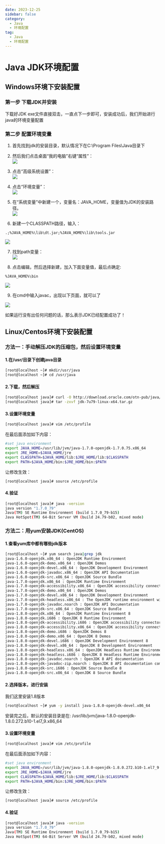 ```yaml
---
date: 2023-12-25
sidebar: false
category:
  - Java
  - 环境配置
tag:
  - Java
  - 环境配置
---
```


# Java JDK环境配置

## Windows环境下安装配置

### 第一步 下载JDK并安装
下载好JDK exe文件直接双击，一直点下一步即可，安装成功后，我们开始进行java的环境变量配置

### 第二步 配置环境变量
1. 首先找到jdk的安装目录，默认情况下在C:\Program Files\Java目录下  
2. 然后我们点击桌面“我的电脑”右键“属性”：  
![](image.png)  

3. 点击“高级系统设置”：  
![](image-2.png)  

4. 点击“环境变量”：  
![](image-3.png)  

5. 在“系统变量”中新建一个，变量名：JAVA_HOME，变量值为JDK的安装路径。  
![](image-6.png)  

6. 新建一个CLASSPATH路径，输入：

```
.;%JAVA_HOME%\lib\dt.jar;%JAVA_HOME%\lib\tools.jar
```
![](image-7.png)  

7. 找到path变量：  
![](image-9.png)  

8. 点击编辑，然后选择新建，加入下面变量值，最后点确定:  
  
```
%JAVA_HOME%\bin
```
![](image-10.png)  

9. 在cmd中输入javac，出现以下页面，就可以了  

![](image-8.png)

如果运行没有出任何问题的话，那么表示JDK已经配置成功了！  

## Linux/Centos环境下安装配置

### 方法一：手动解压JDK的压缩包，然后设置环境变量
#### 1.在/usr/目录下创建java目录 
```sh
[root@localhost ~]# mkdir/usr/java
[root@localhost ~]# cd /usr/java
```
#### 2.下载，然后解压
```sh
[root@localhost java]# curl -O http://download.oracle.com/otn-pub/java/jdk/7u79-b15/jdk-7u79-linux-x64.tar.gz 
[root@localhost java]# tar -zxvf jdk-7u79-linux-x64.tar.gz
```
#### 3.设置环境变量
```sh
[root@localhost java]# vim /etc/profile
```
在最后面添加如下内容：  
```sh
#set java environment
export JAVA_HOME=/usr/lib/jvm/java-1.7.0-openjdk-1.7.0.75.x86_64
export JRE_HOME=$JAVA_HOME/jre
export CLASSPATH=$JAVA_HOME/lib:$JRE_HOME/lib:$CLASSPATH
export PATH=$JAVA_HOME/bin:$JRE_HOME/bin:$PATH
```
让修改生效：  
```sh
[root@localhost java]# source /etc/profile
```
#### 4.验证
```sh
[root@localhost java]# java -version
java version "1.7.0_79"
Java(TM) SE Runtime Environment (build 1.7.0_79-b15)
Java HotSpot(TM) 64-Bit Server VM (build 24.79-b02, mixed mode)
```
### 方法二：用yum安装JDK(CentOS)
#### 1.查看yum库中都有哪些jdk版本  

```sh
[root@localhost ~]# yum search java|grep jdk
java-1.6.0-openjdk.x86_64 : OpenJDK Runtime Environment
java-1.6.0-openjdk-demo.x86_64 : OpenJDK Demos
java-1.6.0-openjdk-devel.x86_64 : OpenJDK Development Environment
java-1.6.0-openjdk-javadoc.x86_64 : OpenJDK API Documentation
java-1.6.0-openjdk-src.x86_64 : OpenJDK Source Bundle
java-1.7.0-openjdk.x86_64 : OpenJDK Runtime Environment
java-1.7.0-openjdk-accessibility.x86_64 : OpenJDK accessibility connector
java-1.7.0-openjdk-demo.x86_64 : OpenJDK Demos
java-1.7.0-openjdk-devel.x86_64 : OpenJDK Development Environment
java-1.7.0-openjdk-headless.x86_64 : The OpenJDK runtime environment without
java-1.7.0-openjdk-javadoc.noarch : OpenJDK API Documentation
java-1.7.0-openjdk-src.x86_64 : OpenJDK Source Bundle
java-1.8.0-openjdk.x86_64 : OpenJDK Runtime Environment 8
java-1.8.0-openjdk.i686 : OpenJDK 8 Runtime Environment
java-1.8.0-openjdk-accessibility.i686 : OpenJDK accessibility connector
java-1.8.0-openjdk-accessibility.x86_64 : OpenJDK accessibility connector
java-1.8.0-openjdk-demo.i686 : OpenJDK Demos 8
java-1.8.0-openjdk-demo.x86_64 : OpenJDK 8 Demos
java-1.8.0-openjdk-devel.i686 : OpenJDK Development Environment 8
java-1.8.0-openjdk-devel.x86_64 : OpenJDK 8 Development Environment
java-1.8.0-openjdk-headless.x86_64 : OpenJDK Headless Runtime Environment 8
java-1.8.0-openjdk-headless.i686 : OpenJDK 8 Headless Runtime Environment
java-1.8.0-openjdk-javadoc.noarch : OpenJDK 8 API documentation
java-1.8.0-openjdk-javadoc-zip.noarch : OpenJDK 8 API documentation compressed
java-1.8.0-openjdk-src.i686 : OpenJDK Source Bundle 8
java-1.8.0-openjdk-src.x86_64 : OpenJDK 8 Source Bundle
```  
#### 2.选择版本，进行安装  

我们这里安装1.8版本

```sh
[root@localhost ~]# yum -y install java-1.8.0-openjdk-devel.x86_64
```  
安装完之后，默认的安装目录是在: /usr/lib/jvm/java-1.8.0-openjdk-1.8.0.272.b10-1.el7_9.x86_64  

#### 3.设置环境变量  

```sh
[root@localhost java]# vim /etc/profile
```  

在最后面添加如下内容：    

```sh
#set java environment
export JAVA_HOME=/usr/lib/jvm/java-1.8.0-openjdk-1.8.0.272.b10-1.el7_9.x86_64（修改为你自己所对应的版本）
export JRE_HOME=$JAVA_HOME/jre
export CLASSPATH=$JAVA_HOME/lib:$JRE_HOME/lib:$CLASSPATH
export PATH=$JAVA_HOME/bin:$JRE_HOME/bin:$PATH
```
让修改生效：  
```sh
[root@localhost java]# source /etc/profile
```  

#### 4.验证  

```sh
[root@localhost java]# java -version
java version "1.7.0_79"
Java(TM) SE Runtime Environment (build 1.7.0_79-b15)
Java HotSpot(TM) 64-Bit Server VM (build 24.79-b02, mixed mode)
```